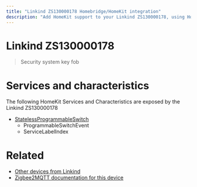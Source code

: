```yaml
---
title: "Linkind ZS130000178 Homebridge/HomeKit integration"
description: "Add HomeKit support to your Linkind ZS130000178, using Homebridge, Zigbee2MQTT and homebridge-z2m."
---
```

<!---
This file has been GENERATED using src/docgen/docgen.ts
DO NOT EDIT THIS FILE MANUALLY!
-->
# Linkind ZS130000178
> Security system key fob


# Services and characteristics
The following HomeKit Services and Characteristics are exposed by
the Linkind ZS130000178

* [StatelessProgrammableSwitch](../../action.md)
  * ProgrammableSwitchEvent
  * ServiceLabelIndex


# Related
* [Other devices from Linkind](../index.md#linkind)
* [Zigbee2MQTT documentation for this device](https://www.zigbee2mqtt.io/devices/ZS130000178.html)
